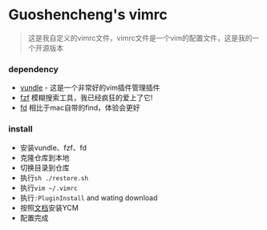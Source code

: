 # Guoshencheng's vimrc

> 这是我自定义的vimrc文件，vimrc文件是一个vim的配置文件，这是我的一个开源版本

### dependency

- [vundle](https://github.com/VundleVim/Vundle.vim) - 这是一个非常好的vim插件管理插件
- [fzf](https://github.com/junegunn/fzf) 模糊搜索工具，我已经疯狂的爱上了它!
- [fd](https://github.com/sharkdp/fd) 相比于mac自带的find，体验会更好

### install

- 安装vundle、fzf、fd
- 克隆仓库到本地
- 切换目录到仓库
- 执行`sh ./restore.sh`
- 执行`vim ~/.vimrc`
- 执行`:PluginInstall` and wating download 
- 按照[文档](https://github.com/Valloric/YouCompleteMe#installation)安装YCM
- 配置完成

